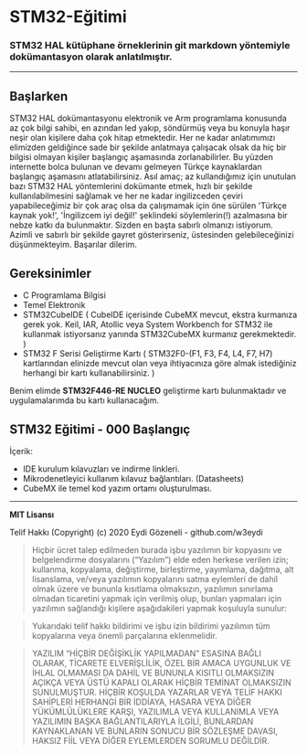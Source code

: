# STM32-Eğitimi

### STM32 HAL kütüphane örneklerinin git markdown yöntemiyle dokümantasyon olarak anlatılmıştır.

----------------------------

## Başlarken

STM32 HAL dokümantasyonu elektronik ve Arm programlama konusunda az çok bilgi sahibi, en azından led yakıp, söndürmüş veya bu konuyla haşır neşir olan kişilere daha çok hitap etmektedir. Her ne kadar anlatımımızı elimizden geldiğince sade bir şekilde anlatmaya çalışacak olsak da hiç bir bilgisi olmayan kişiler başlangıç aşamasında zorlanabilirler. Bu yüzden internette bolca bulunan ve devamı gelmeyen Türkçe kaynaklardan başlangıç aşamasını atlatabilirsiniz. Asıl amaç; az kullandığımız için unutulan bazı STM32 HAL yöntemlerini dokümante etmek, hızlı bir şekilde kullanılabilmesini sağlamak ve her ne kadar ingilizceden çeviri yapabileceğimiz bir çok araç olsa da çalışmamak için öne sürülen 'Türkçe kaynak yok!', 'İngilizcem iyi değil!' şeklindeki söylemlerin(!) azalmasına bir nebze katkı da bulunmaktır. Sizden en başta sabırlı olmanızı istiyorum. Azimli ve sabırlı bir şekilde gayret gösterirseniz, üstesinden gelebileceğinizi düşünmekteyim. Başarılar dilerim.

## Gereksinimler

- C Programlama Bilgisi
- Temel Elektronik
- STM32CubeIDE ( CubeIDE içerisinde CubeMX mevcut, ekstra kurmanıza gerek yok. Keil, IAR, Atollic veya System Workbench for STM32 ile kullanmak istiyorsanız yanında STM32CubeMX kurmanız gerekmektedir. )
- STM32 F Serisi Geliştirme Kartı ( STM32F0-(F1, F3, F4, L4, F7, H7) kartlarından elinizde mevcut olan veya ihtiyacınıza göre almak istediğiniz herhangi bir kartı kullanabilirsiniz. )

Benim elimde **STM32F446-RE NUCLEO** geliştirme kartı bulunmaktadır ve uygulamalarımda bu kartı kullanacağım.

## STM32 Eğitimi - 000 Başlangıç

İçerik:
- IDE kurulum kılavuzları ve indirme linkleri.
- Mikrodenetleyici kullanım kılavuz bağlantıları. (Datasheets)
- CubeMX ile temel kod yazım ortamı oluşturulması.

---

**MIT Lisansı**

Telif Hakkı (Copyright) (c) 2020 Eydi Gözeneli - github.com/w3eydi

>Hiçbir ücret talep edilmeden burada işbu yazılımın bir kopyasını ve belgelendirme dosyalarını (“Yazılım”) elde eden herkese verilen izin; kullanma, kopyalama, değiştirme, birleştirme, yayımlama, dağıtma, alt lisanslama, ve/veya yazılımın kopyalarını satma eylemleri de dahil olmak üzere ve bununla kısıtlama olmaksızın, yazılımın sınırlama olmadan ticaretini yapmak için verilmiş olup, bunları yapmaları için yazılımın sağlandığı kişilere aşağıdakileri yapmak koşuluyla sunulur:

>Yukarıdaki telif hakkı bildirimi ve işbu izin bildirimi yazılımın tüm kopyalarına veya önemli parçalarına eklenmelidir. 

>YAZILIM “HİÇBİR DEĞİŞİKLİK YAPILMADAN” ESASINA BAĞLI OLARAK, TİCARETE ELVERİŞLİLİK, ÖZEL BİR AMACA UYGUNLUK VE İHLAL OLMAMASI DA DAHİL VE BUNUNLA KISITLI OLMAKSIZIN AÇIKÇA VEYA ÜSTÜ KAPALI OLARAK HİÇBİR TEMİNAT OLMAKSIZIN SUNULMUŞTUR. HİÇBİR KOŞULDA YAZARLAR VEYA TELİF HAKKI SAHİPLERİ HERHANGİ BİR İDDİAYA, HASARA VEYA DİĞER YÜKÜMLÜLÜKLERE KARŞI, YAZILIMLA VEYA KULLANIMLA VEYA YAZILIMIN BAŞKA BAĞLANTILARIYLA İLGİLİ, BUNLARDAN KAYNAKLANAN VE BUNLARIN SONUCU BİR SÖZLEŞME DAVASI, HAKSIZ FİİL VEYA DİĞER EYLEMLERDEN SORUMLU DEĞİLDİR.